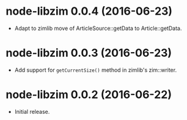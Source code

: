 # node-libzim 0.0.4 (2016-06-23)
* Adapt to zimlib move of ArticleSource::getData to Article::getData.

# node-libzim 0.0.3 (2016-06-23)
* Add support for `getCurrentSize()` method in zimlib's zim::writer.

# node-libzim 0.0.2 (2016-06-22)
* Initial release.
